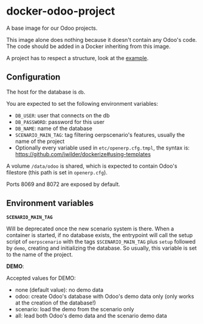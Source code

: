 # docker-odoo-project

A base image for our Odoo projects.

This image alone does nothing because it doesn't contain any Odoo's code. The
code should be added in a Docker inheriting from this image.

A project has to respect a structure, look at the [example](example).

## Configuration

The host for the database is `db`.

You are expected to set the  following environment variables:

* `DB_USER`: user that connects on the db
* `DB_PASSWORD`: password for this user
* `DB_NAME`: name of the database
* `SCENARIO_MAIN_TAG`: tag filtering oerpscenario's features, usually the name of the project
* Optionally every variable used in `etc/openerp.cfg.tmpl`, the syntax is:
  https://github.com/jwilder/dockerize#using-templates

A volume `/data/odoo` is shared, which is expected to contain Odoo's filestore
(this path is set in `openerp.cfg`).

Ports 8069 and 8072 are exposed by default.

## Environment variables

**`SCENARIO_MAIN_TAG`**

Will be deprecated once the new scenario system is there.
When a container is started, if no database exists, the entrypoint will call
the setup script of `oerpscenario` with the tags `$SCENARIO_MAIN_TAG` plus
`setup` followed by `demo`, creating and initializing the database.
So usually, this variable is set to the name of the project.

**DEMO**:

Accepted values for DEMO:
* none (default value): no demo data
* odoo: create Odoo's database with Odoo's demo data only (only works at the creation
  of the database!)
* scenario: load the demo from the scenario only
* all: lead both Odoo's demo data and the scenario demo data
